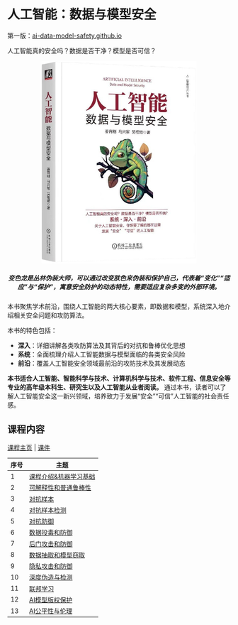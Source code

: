 # 人工智能：数据与模型安全

第一版：[ai-data-model-safety.github.io](https://ai-data-model-safety.github.io/)

人工智能真的安全吗？数据是否干净？模型是否可信？

<p align="center">
  <img width="350"  src="./_static/myfrontpage/_images/front.png">
</p>

<h5 align="center"><i>变色龙是丛林伪装大师，可以通过改变肤色来伪装和保护自己，代表着“变化”“适应”与“保护”，寓意安全防护的动态特性，需要适应复杂多变的外部环境。</i></h5>

本书聚焦学术前沿，围绕人工智能的两大核心要素，即数据和模型，系统深入地介绍相关安全问题和攻防算法。

本书的特色包括：

- **深入**：详细讲解各类攻防算法及其背后的对抗和鲁棒优化思想
- **系统**：全面梳理介绍人工智能数据与模型面临的各类安全风险
- **前沿**：覆盖人工智能安全领域最前沿的攻防技术及其发展动态

**本书适合人工智能、智能科学与技术、计算机科学与技术、软件工程、信息安全等专业的高年级本科生、研究生以及人工智能从业者阅读。** 通过本书，读者可以了解人工智能安全这一新兴领域，培养致力于发展“安全”“可信”人工智能的社会责任感。

## 课程内容

[课程主页](https://trust-ml.github.io/) | [课件](https://github.com/ai-data-model-safety/ai-data-model-safety.github.io/tree/dev/slides)

| 序号 | 主题                                                         |
| ---- | ------------------------------------------------------------ |
| 1    | [课程介绍&机器学习基础](https://github.com/ai-data-model-safety/ai-data-model-safety.github.io/blob/dev/slides/第1周：课程介绍%26机器学习基础.pptx) |
| 2    | [可解释性和普通鲁棒性](https://github.com/ai-data-model-safety/ai-data-model-safety.github.io/blob/dev/slides/第2周：可解释性和普通鲁棒性.pptx) |
| 3    | [对抗样本](https://github.com/ai-data-model-safety/ai-data-model-safety.github.io/blob/dev/slides/第3周：对抗样本.pptx) |
| 4    | [对抗样本检测](https://github.com/ai-data-model-safety/ai-data-model-safety.github.io/blob/dev/slides/第4周：对抗样本检测.pptx) |
| 5    | [对抗防御](https://github.com/ai-data-model-safety/ai-data-model-safety.github.io/blob/dev/slides/第5周：对抗防御.pptx) |
| 6    | [数据投毒和防御](https://github.com/ai-data-model-safety/ai-data-model-safety.github.io/blob/dev/slides/第6周：数据投毒和防御.pptx) |
| 7    | [后门攻击和防御](https://github.com/ai-data-model-safety/ai-data-model-safety.github.io/blob/dev/slides/第7周：后门攻击和防御.pptx) | 
| 8    | [数据抽取和模型窃取](https://github.com/ai-data-model-safety/ai-data-model-safety.github.io/blob/dev/slides/第8周：数据抽取和模型窃取.pptx) |
| 9    | [隐私攻击和防御](https://github.com/ai-data-model-safety/ai-data-model-safety.github.io/blob/dev/slides/第9周：隐私攻击和防御.pptx) |
| 10   | [深度伪造与检测](https://github.com/ai-data-model-safety/ai-data-model-safety.github.io/blob/dev/slides/第10周：深度伪造与检测.pptx) |
| 11   | [联邦学习](https://github.com/ai-data-model-safety/ai-data-model-safety.github.io/blob/dev/slides/第11周：联邦学习.pptx) |
| 12   | [AI模型版权保护](https://github.com/ai-data-model-safety/ai-data-model-safety.github.io/blob/dev/slides/第12周：AI模型版权保护.pptx) |
| 13   | [AI公平性与伦理](https://github.com/ai-data-model-safety/ai-data-model-safety.github.io/blob/dev/slides/第13周：AI公平性与伦理.pptx) |

